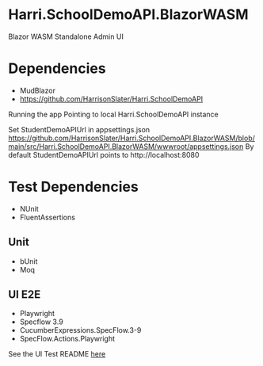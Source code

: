 # Harri.SchoolDemoAPI.BlazorWASM
Blazor WASM Standalone Admin UI


# Dependencies
- MudBlazor
- https://github.com/HarrisonSlater/Harri.SchoolDemoAPI

Running the app
Pointing to local Harri.SchoolDemoAPI instance

Set StudentDemoAPIUrl in appsettings.json
https://github.com/HarrisonSlater/Harri.SchoolDemoAPI.BlazorWASM/blob/main/src/Harri.SchoolDemoAPI.BlazorWASM/wwwroot/appsettings.json
 By default StudentDemoAPIUrl points to http://localhost:8080

# Test Dependencies
- NUnit
- FluentAssertions

## Unit
- bUnit
- Moq

## UI E2E
- Playwright
- Specflow 3.9
- CucumberExpressions.SpecFlow.3-9
- SpecFlow.Actions.Playwright

See the UI Test README [here](src/Tests/Harri.SchoolDemoAPI.BlazorWASM.Tests.UI.E2E/README.md)
